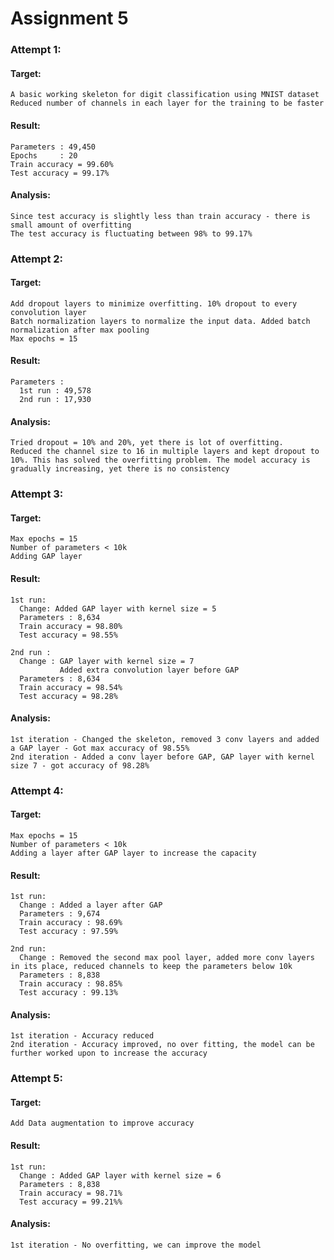 # Assignment 5

### Attempt 1:
#### Target:
    A basic working skeleton for digit classification using MNIST dataset
    Reduced number of channels in each layer for the training to be faster

#### Result:
    Parameters : 49,450
    Epochs     : 20  
    Train accuracy = 99.60%
    Test accuracy = 99.17%

#### Analysis:
    Since test accuracy is slightly less than train accuracy - there is small amount of overfitting
    The test accuracy is fluctuating between 98% to 99.17%

### Attempt 2:
#### Target:
    Add dropout layers to minimize overfitting. 10% dropout to every convolution layer
    Batch normalization layers to normalize the input data. Added batch normalization after max pooling
    Max epochs = 15

#### Result:
    Parameters : 
      1st run : 49,578
      2nd run : 17,930

#### Analysis:
    Tried dropout = 10% and 20%, yet there is lot of overfitting.
    Reduced the channel size to 16 in multiple layers and kept dropout to 10%. This has solved the overfitting problem. The model accuracy is gradually increasing, yet there is no consistency


### Attempt 3:
#### Target:
    Max epochs = 15
    Number of parameters < 10k
    Adding GAP layer

#### Result:
    1st run:
      Change: Added GAP layer with kernel size = 5
      Parameters : 8,634
      Train accuracy = 98.80%
      Test accuracy = 98.55%

    2nd run : 
      Change : GAP layer with kernel size = 7
               Added extra convolution layer before GAP
      Parameters : 8,634
      Train accuracy = 98.54%
      Test accuracy = 98.28%


#### Analysis:
    1st iteration - Changed the skeleton, removed 3 conv layers and added a GAP layer - Got max accuracy of 98.55%
    2nd iteration - Added a conv layer before GAP, GAP layer with kernel size 7 - got accuracy of 98.28%


### Attempt 4:
#### Target:
    Max epochs = 15
    Number of parameters < 10k
    Adding a layer after GAP layer to increase the capacity

#### Result:
    1st run:
      Change : Added a layer after GAP
      Parameters : 9,674
      Train accuracy : 98.69%
      Test accuracy : 97.59%

    2nd run:
      Change : Removed the second max pool layer, added more conv layers in its place, reduced channels to keep the parameters below 10k
      Parameters : 8,838 
      Train accuracy : 98.85%
      Test accuracy : 99.13%

#### Analysis:
    1st iteration - Accuracy reduced
    2nd iteration - Accuracy improved, no over fitting, the model can be further worked upon to increase the accuracy


### Attempt 5:
#### Target:
    Add Data augmentation to improve accuracy

#### Result:
    1st run:
      Change : Added GAP layer with kernel size = 6
      Parameters : 8,838
      Train accuracy = 98.71%
      Test accuracy = 99.21%%
 
#### Analysis:
    1st iteration - No overfitting, we can improve the model

    